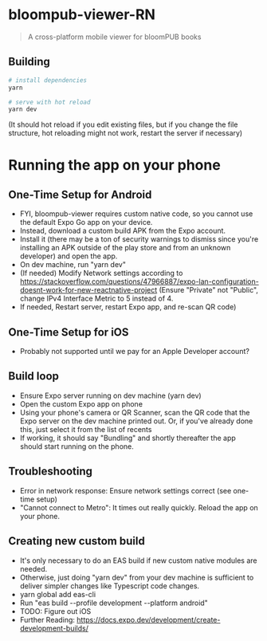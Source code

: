# bloompub-viewer-RN

> A cross-platform mobile viewer for bloomPUB books

## Building

```bash
# install dependencies
yarn

# serve with hot reload
yarn dev
```

(It should hot reload if you edit existing files, but if you change the file structure, hot reloading might not work, restart the server if necessary)

# Running the app on your phone

## One-Time Setup for Android

-   FYI, bloompub-viewer requires custom native code, so you cannot use the default Expo Go app on your device.
-   Instead, download a custom build APK from the Expo account.
-   Install it (there may be a ton of security warnings to dismiss since you're installing an APK outside of the play store and from an unknown developer) and open the app.
-   On dev machine, run "yarn dev"
-   (If needed) Modify Network settings according to https://stackoverflow.com/questions/47966887/expo-lan-configuration-doesnt-work-for-new-reactnative-project (Ensure "Private" not "Public", change IPv4 Interface Metric to 5 instead of 4.
-   If needed, Restart server, restart Expo app, and re-scan QR code)

## One-Time Setup for iOS

-   Probably not supported until we pay for an Apple Developer account?

## Build loop

-   Ensure Expo server running on dev machine (yarn dev)
-   Open the custom Expo app on phone
-   Using your phone's camera or QR Scanner, scan the QR code that the Expo server on the dev machine printed out.
    Or, if you've already done this, just select it from the list of recents
-   If working, it should say "Bundling" and shortly thereafter the app should start running on the phone.

## Troubleshooting

-   Error in network response: Ensure network settings correct (see one-time setup)
-   "Cannot connect to Metro": It times out really quickly. Reload the app on your phone.

## Creating new custom build

-   It's only necessary to do an EAS build if new custom native modules are needed.
-   Otherwise, just doing "yarn dev" from your dev machine is sufficient to deliver simpler changes like Typescript code changes.
-   yarn global add eas-cli
-   Run "eas build --profile development --platform android"
-   TODO: Figure out iOS
-   Further Reading: https://docs.expo.dev/development/create-development-builds/
